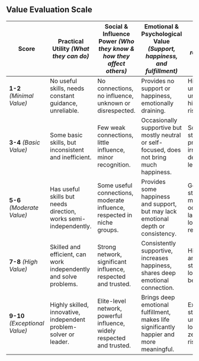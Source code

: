 ## **Value Evaluation Scale** 

| **Score**                      | **Practical Utility** _(What they can do)_                        | **Social & Influence Power** _(Who they know & how they affect others)_ | **Emotional & Psychological Value** _(Support, happiness, and fulfillment)_                | **Stability & Risk** _(How reliable they are)_                              |
| ------------------------------ | ----------------------------------------------------------------- | ----------------------------------------------------------------------- | ------------------------------------------------------------------------------------------ | --------------------------------------------------------------------------- |
| **1-2** _(Minimal Value)_      | No useful skills, needs constant guidance, unreliable.            | No connections, no influence, unknown or disrespected.                  | Provides no support or happiness, emotionally draining.                                    | Highly unstable, unpredictable, high betrayal risk.                         |
| **3-4** _(Basic Value)_        | Some basic skills, but inconsistent and inefficient.              | Few weak connections, little influence, minor recognition.              | Occasionally supportive but mostly neutral or self-focused, does not bring much happiness. | Somewhat stable but prone to irrational decisions or leaving.               |
| **5-6** _(Moderate Value)_     | Has useful skills but needs direction, works semi-independently.  | Some useful connections, moderate influence, respected in niche groups. | Provides some happiness and support, but may lack emotional depth or consistency.          | Generally stable, but may have occasional lapses in loyalty or reliability. |
| **7-8** _(High Value)_         | Skilled and efficient, can work independently and solve problems. | Strong network, significant influence, respected and trusted.           | Consistently supportive, increases happiness, shares deep emotional connection.            | Highly stable and reliable, strong loyalty, low risk of betrayal.           |
| **9-10** _(Exceptional Value)_ | Highly skilled, innovative, independent problem-solver or leader. | Elite-level network, powerful influence, widely respected and trusted.  | Brings deep emotional fulfillment, makes life significantly happier and more meaningful.   | Extremely stable, unwavering loyalty, near-zero betrayal risk.              |


